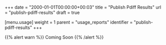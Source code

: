 +++
date = "2000-01-01T00:00:00+00:03"
title = "Publish Pdiff Results"
url = "publish-pdiff-results"
draft = true

[menu.usage]
  weight = 1
  parent = "usage_reports"
  identifier = "publish-pdiff-results"
+++

{{% alert warn %}}
Coming Soon
{{% /alert %}}
